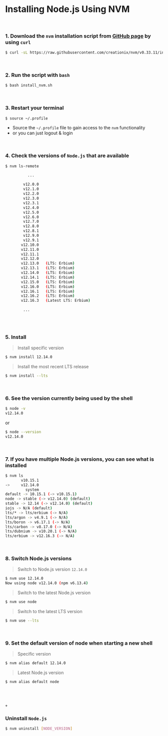 # Installing Node.js Using NVM

<br>

### 1. Download the `nvm` installation script from [GitHub page](https://github.com/nvm-sh/nvm) by using `curl`

```bash
$ curl -sL https://raw.githubusercontent.com/creationix/nvm/v0.33.11/install.sh -o install_nvm.sh
```

<br>

### 2. Run the script with `bash`

```bash
$ bash install_nvm.sh
```

<br>

### 3. Restart your terminal

```bash
$ source ~/.profile
```

- Source the `~/.profile` file to gain access to the `nvm` functionality
- or you can just logout & login

<br>

### 4.  Check the versions of `Node.js` that are available

```bash
$ nvm ls-remote

  		  ...
  
        v12.0.0
        v12.1.0
        v12.2.0
        v12.3.0
        v12.3.1
        v12.4.0
        v12.5.0
        v12.6.0
        v12.7.0
        v12.8.0
        v12.8.1
        v12.9.0
        v12.9.1
       v12.10.0
       v12.11.0
       v12.11.1
       v12.12.0
       v12.13.0   (LTS: Erbium)
       v12.13.1   (LTS: Erbium)
       v12.14.0   (LTS: Erbium)
       v12.14.1   (LTS: Erbium)
       v12.15.0   (LTS: Erbium)
       v12.16.0   (LTS: Erbium)
       v12.16.1   (LTS: Erbium)
       v12.16.2   (LTS: Erbium)
       v12.16.3   (Latest LTS: Erbium)
       
        ...
        
```

<br>

### 5. Install 

> Install specific version

```bash
$ nvm install 12.14.0
```

> Install the most recent LTS release

```bash
$ nvm install --lts
```



<br>

### 6. See the version currently being used by the shell

```bash
$ node -v
v12.14.0
```

or

```bash
$ node --version
v12.14.0
```

<br>

### 7. If you have multiple Node.js versions, you can see what is installed

```bash
$ nvm ls
       v10.15.1
->     v12.14.0
         system
default -> 10.15.1 (-> v10.15.1)
node -> stable (-> v12.14.0) (default)
stable -> 12.14 (-> v12.14.0) (default)
iojs -> N/A (default)
lts/* -> lts/erbium (-> N/A)
lts/argon -> v4.9.1 (-> N/A)
lts/boron -> v6.17.1 (-> N/A)
lts/carbon -> v8.17.0 (-> N/A)
lts/dubnium -> v10.20.1 (-> N/A)
lts/erbium -> v12.16.3 (-> N/A)
```

<br>

### 8. Switch Node.js versions

> Switch to Node.js version `12.14.0`

```bash
$ nvm use 12.14.0
Now using node v12.14.0 (npm v6.13.4)
```

> Switch to the latest Node.js version

```bash
$ nvm use node
```

> Switch to the latest LTS version

```bash
$ nvm use --lts
```

<br>

### 9. Set the default version of node when starting a new shell

> Specific version 

```bash
$ nvm alias default 12.14.0
```

> Latest Node.js version

```bash
$ nvm alias default node
```





<br>

<br>

`+`

### Uninstall `Node.js`

```bash
$ nvm uninstall [NODE_VERSION]
```





